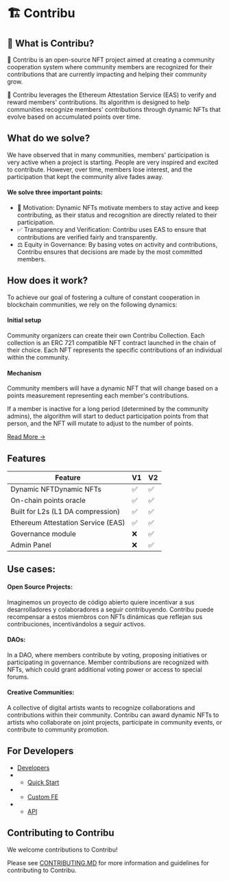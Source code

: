 # 🏗 Contribu

## 🤔 What is Contribu?

🧪 Contribu is an open-source NFT project aimed at creating a community cooperation system where community members are recognized for their contributions that are currently impacting and helping their community grow.

👾 Contribu leverages the Ethereum Attestation Service (EAS) to verify and reward members' contributions. Its algorithm is designed to help communities recognize members' contributions through dynamic NFTs that evolve based on accumulated points over time.

## What do we solve?

We have observed that in many communities, members' participation is very active when a project is starting. People are very inspired and excited to contribute. However, over time, members lose interest, and the participation that kept the community alive fades away.

#### We solve three important points:

- 💪 Motivation: Dynamic NFTs motivate members to stay active and keep contributing, as their status and recognition are directly related to their participation.
- ✅ Transparency and Verification: Contribu uses EAS to ensure that contributions are verified fairly and transparently.
- ⚖️ Equity in Governance: By basing votes on activity and contributions, Contribu ensures that decisions are made by the most committed members.

## How does it work?

To achieve our goal of fostering a culture of constant cooperation in blockchain communities, we rely on the following dynamics:

#### Initial setup

Community organizers can create their own Contribu Collection. Each collection is an ERC 721 compatible NFT contract launched in the chain of their choice. Each NFT represents the specific contributions of an individual within the community.

#### Mechanism

Community members will have a dynamic NFT that will change based on a points measurement representing each member's contributions.

If a member is inactive for a long period (determined by the community admins), the algorithm will start to deduct participation points from that person, and the NFT will mutate to adjust to the number of points.

[Read More ->](/docs/en/core%20concepts.md)

## Features

| Feature                            | V1  | V2  |
| ---------------------------------- | --- | --- |
| Dynamic NFTDynamic NFTs            | ✅  | ✅  |
| On-chain points oracle             | ✅  | ✅  |
| Built for L2s (L1 DA compression)  | ✅  | ✅  |
| Ethereum Attestation Service (EAS) | ✅  | ✅  |
| Governance module                  | ❌  | ✅  |
| Admin Panel                        | ❌  | ✅  |

## Use cases:

#### Open Source Projects:

Imaginemos un proyecto de código abierto quiere incentivar a sus desarrolladores y colaboradores a seguir contribuyendo. Contribu puede recompensar a estos miembros con NFTs dinámicas que reflejan sus contribuciones, incentivándolos a seguir activos.

#### DAOs:

In a DAO, where members contribute by voting, proposing initiatives or participating in governance. Member contributions are recognized with NFTs, which could grant additional voting power or access to special forums.

#### Creative Communities:

A collective of digital artists wants to recognize collaborations and contributions within their community. Contribu can award dynamic NFTs to artists who collaborate on joint projects, participate in community events, or contribute to community promotion.

<!-- ## Documentation

Visit our [docs](https://docs.contribu.io) to learn how to start building with Contribu.

To know more about its features, check out our [website](https://contribu.io). -->

## For Developers

- [Developers](/docs/en/development)
- - [Quick Start](/docs/en/development/quick%20start.md)
- - [Custom FE](/docs/en/development/frontend/README.md)
- - [API](/docs/en/development/backend/READNE.md)

## Contributing to Contribu

We welcome contributions to Contribu!

Please see [CONTRIBUTING.MD](https://github.com/ContribuDev/Contribu/blob/main/CONTRIBUTING.md) for more information and guidelines for contributing to Contribu.
